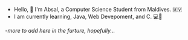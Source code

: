 - Hello, 🧔 I'm Absal, a Computer Science Student from Maldives. 🇲🇻 
- I am currently learning, Java, Web Devepoment, and C. 💻🚴

-*more to add here in the furture, hopefully...*
